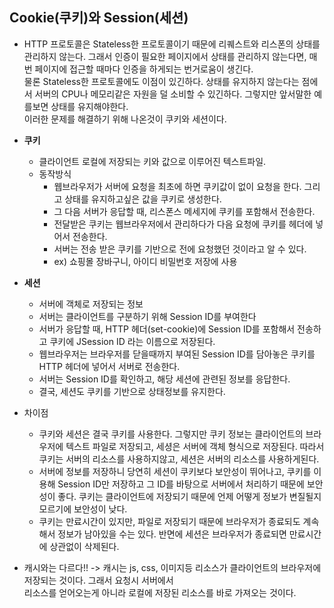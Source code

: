 ## Cookie(쿠키)와 Session(세션)
  * HTTP 프로토콜은 Stateless한 프로토콜이기 때문에 리퀘스트와 리스폰의 상태를 관리하지 않는다. 그래서 인증이 필요한 페이지에서 상태를
  관리하지 않는다면, 매번 페이지에 접근할 때마다 인증을 하게되는 번거로움이 생긴다.  
  물론 Stateless한 프로토콜에도 이점이 있긴하다. 상태를 유지하지 않는다는 점에서 서버의 CPU나 메모리같은 자원을 덜 소비할 수 있긴하다.
  그렇지만 앞서말한 예를보면 상태를 유지해야한다.  
  이러한 문제를 해결하기 위해 나온것이 쿠키와 세션이다.
  * **쿠키**
    + 클라이언트 로컬에 저장되는 키와 값으로 이루어진 텍스트파일.
    + 동작방식
      - 웹브라우저가 서버에 요청을 최초에 하면 쿠키값이 없이 요청을 한다. 그리고 상태를 유지하고싶은 값을 쿠키로 생성한다.
      - 그 다음 서버가 응답할 때, 리스폰스 메세지에 쿠키를 포함해서 전송한다.
      - 전달받은 쿠키는 웹브라우저에서 관리하다가 다음 요청에 쿠키를 헤더에 넣어서 전송한다.
      - 서버는 전송 받은 쿠키를 기반으로 전에 요청했던 것이라고 알 수 있다.
      - ex) 쇼핑몰 장바구니, 아이디 비밀번호 저장에 사용
  * **세션**
    + 서버에 객체로 저장되는 정보
    + 서버는 클라이언트를 구분하기 위해 Session ID를 부여한다
    + 서버가 응답할 때, HTTP 헤더(set-cookie)에 Session ID를 포함해서 전송하고 쿠키에 JSession ID 라는 이름으로 저장된다.
    + 웹브라우저는 브라우저를 닫을때까지 부여된 Session ID를 담아놓은 쿠키를 HTTP 헤더에 넣어서 서버로 전송한다.
    + 서버는 Session ID를 확인하고, 해당 세션에 관련된 정보를 응답한다.
    + 결국, 세션도 쿠키를 기반으로 상태정보를 유지한다.
    
  * 차이점
    + 쿠키와 세션은 결국 쿠키를 사용한다. 그렇지만 쿠키 정보는 클라이언트의 브라우저에 텍스트 파일로 저장되고, 세셩은 서버에
    객체 형식으로 저장된다. 따라서 쿠키는 서버의 리소스를 사용하지않고, 세션은 서버의 리소스를 사용하게된다.  
    + 서버에 정보를 저장하니 당연히 세션이 쿠키보다 보안성이 뛰어나고, 쿠키를 이용해 Session ID만 저장하고 그 ID를 바탕으로
    서버에서 처리하기 때문에 보안성이 좋다. 쿠키는 클라이언트에 저장되기 때문에 언제 어떻게 정보가 변질될지 모르기에 보안성이 낮다.
    + 쿠키는 만료시간이 있지만, 파일로 저장되기 때문에 브라우저가 종료되도 계속해서 정보가 남아있을 수는 있다. 반면에 세션은 브라우저가
    종료되면 만료시간에 상관없이 삭제된다.
  * 캐시와는 다르다!! -> 캐시는 js, css, 이미지등 리소스가 클라이언트의 브라우저에 저장되는 것이다. 그래서 요청시 서버에서  
  리소스를 얻어오는게 아니라 로컬에 저장된 리소스를 바로 가져오는 것이다.
